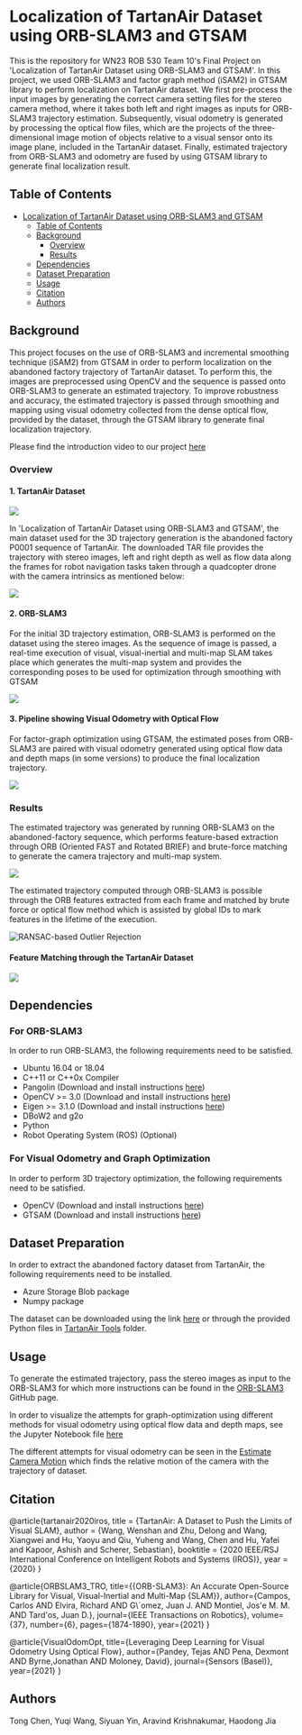 # Localization of TartanAir Dataset using ORB-SLAM3 and GTSAM

This is the repository for WN23 ROB 530 Team 10's Final Project on 'Localization of TartanAir Dataset using ORB-SLAM3 and GTSAM'.  In this project, we used ORB-SLAM3 and factor graph method (iSAM2) in GTSAM library to perform localization on TartanAir dataset. We first pre-process the input images by generating the correct camera setting files for the stereo camera method, where it takes both left and right images as inputs for ORB-SLAM3 trajectory estimation. Subsequently, visual odometry is generated by processing the optical flow files, which are the projects of the three-dimensional image motion of objects relative to a visual sensor onto its image plane, included in the TartanAir dataset. Finally, estimated trajectory from ORB-SLAM3 and odometry are fused by using GTSAM library to generate final localization result.

## Table of Contents
- [Localization of TartanAir Dataset using ORB-SLAM3 and GTSAM](#Localization-of-TartanAir-Dataset-using-ORB-SLAM3-and-GTSAM)
  - [Table of Contents](#table-of-contents)
  - [Background](#background)
    - [Overview](#overview)
    - [Results](#results)
  - [Dependencies](#dependencies)
  - [Dataset Preparation](#dataset-preparation)
  - [Usage](#usage)
  - [Citation](#citation)
  - [Authors](#authors)
  
## Background

This project focuses on the use of ORB-SLAM3 and incremental smoothing technique (iSAM2) from GTSAM in order to perform localization on the abandoned factory trajectory of TartanAir dataset. To perform this, the images are preprocessed using OpenCV and the sequence is passed onto ORB-SLAM3 to generate an estimated trajectory. To improve robustness and accuracy, the estimated trajectory is passed through smoothing and mapping using visual odometry collected from the dense optical flow, provided by the dataset, through the GTSAM library to generate final localization trajectory.

Please find the introduction video to our project [here](https://www.youtube.com/watch?v=JXXVHaLAXbg)

### Overview

#### 1. TartanAir Dataset
![](./images/tartanair.png)

In 'Localization of TartanAir Dataset using ORB-SLAM3 and GTSAM', the main dataset used for the 3D trajectory generation is the abandoned factory P0001 sequence of TartanAir. The downloaded TAR file provides the trajectory with stereo images, left and right depth as well as flow data along the frames for robot navigation tasks taken through a quadcopter drone with the camera intrinsics as mentioned below:

![](./images/camera_intrinsics.PNG)

#### 2. ORB-SLAM3

For the initial 3D trajectory estimation, ORB-SLAM3 is performed on the dataset using the stereo images. As the sequence of image is passed, a real-time execution of visual, visual-inertial and multi-map SLAM takes place which generates the multi-map system and provides the corresponding poses to be used for optimization through smoothing with GTSAM

![](./images/ORB-SLAM3.png)

#### 3. Pipeline showing Visual Odometry with Optical Flow

For factor-graph optimization using GTSAM, the estimated poses from ORB-SLAM3 are paired with visual odometry generated using optical flow data and depth maps (in some versions) to produce the final localization trajectory.

![](./images/Pipeline.png)

### Results

The estimated trajectory was generated by running ORB-SLAM3 on the abandoned-factory sequence, which performs feature-based extraction through ORB (Oriented FAST and Rotated BRIEF) and brute-force matching to generate the camera trajectory and multi-map system.  

![](./images/tr_orb_slam.gif)

The estimated trajectory computed through ORB-SLAM3 is possible through the ORB features extracted from each frame and matched by brute force or optical flow method which is assisted by global IDs to mark features in the lifetime of the execution.

![RANSAC-based Outlier Rejection](./images/Ransac.png)

#### Feature Matching through the TartanAir Dataset
![](./images/feature_matching.gif)

## Dependencies

### For ORB-SLAM3

In order to run ORB-SLAM3, the following requirements need to be satisfied.
- Ubuntu 16.04 or 18.04
- C++11 or C++0x Compiler
- Pangolin (Download and install instructions [here](https://github.com/stevenlovegrove/Pangolin))
- OpenCV >= 3.0 (Download and install instructions [here](http://opencv.org/))
- Eigen >= 3.1.0 (Download and install instructions [here](http://eigen.tuxfamily.org/))
- DBoW2 and g2o
- Python
- Robot Operating System (ROS) (Optional)

### For Visual Odometry and Graph Optimization

In order to perform 3D trajectory optimization, the following requirements need to be satisfied.

- OpenCV (Download and install instructions [here](http://opencv.org/))
- GTSAM (Download and install instructions [here](https://github.com/borglab/gtsam))

## Dataset Preparation

In order to extract the abandoned factory dataset from TartanAir, the following requirements need to be installed.

- Azure Storage Blob package
- Numpy package

The dataset can be downloaded using the link [here](https://cmu.box.com/s/5ycmyx1q3vumesl0bozfze1a54ejwgmq) or through the provided Python files in [TartanAir Tools](./tartanair_tools) folder.

## Usage

To generate the estimated trajectory, pass the stereo images as input to the ORB-SLAM3 for which more instructions can be found in the [ORB-SLAM3](./ORB_SLAM3) GitHub page.

In order to visualize the attempts for graph-optimization using different methods for visual odometry using optical flow data and depth maps, see the Jupyter Notebook file [here](./OpticalFlow_GTSAM/OF_GTSAM.ipynb)

The different attempts for visual odometry can be seen in the [Estimate Camera Motion](./Estimate_Camera_Motion) which finds the relative motion of the camera with the trajectory of dataset.

## Citation

@article{tartanair2020iros,
  title =   {TartanAir: A Dataset to Push the Limits of Visual SLAM},
  author =  {Wang, Wenshan and Zhu, Delong and Wang, Xiangwei and Hu, Yaoyu and Qiu, Yuheng and Wang, Chen and Hu, Yafei and Kapoor, Ashish and Scherer, Sebastian},
  booktitle = {2020 IEEE/RSJ International Conference on Intelligent Robots and Systems (IROS)},
  year =    {2020}
}

@article{ORBSLAM3_TRO,
      title={{ORB-SLAM3}: An Accurate Open-Source Library for Visual, Visual-Inertial 
               and Multi-Map {SLAM}},
      author={Campos, Carlos AND Elvira, Richard AND G\´omez, Juan J. AND Montiel, 
              Jos\'e M. M. AND Tard\'os, Juan D.},
      journal={IEEE Transactions on Robotics}, 
      volume={37},
      number={6},
      pages={1874-1890},
      year={2021}
     }

@article{VisualOdomOpt,
      title={Leveraging Deep Learning for Visual Odometry Using Optical Flow},
      author={Pandey, Tejas AND Pena, Dexmont AND Byrne,Jonathan AND Moloney, David},
      journal={Sensors (Basel)}, 
      year={2021}
     }

## Authors
Tong Chen, Yuqi Wang, Siyuan Yin, Aravind Krishnakumar, Haodong Jia



